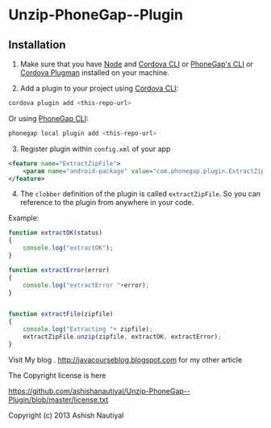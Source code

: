 # Unzip-PhoneGap--Plugin

## Installation


1) Make sure that you have [Node](http://nodejs.org/) and [Cordova CLI](https://github.com/apache/cordova-cli) or [PhoneGap's CLI](https://github.com/mwbrooks/phonegap-cli) or [Cordova Plugman](https://github.com/apache/cordova-plugman/) installed on your machine.

2) Add a plugin to your project using [Cordova CLI](https://github.com/apache/cordova-cli):

```bash
cordova plugin add <this-repo-url>
```

Or using [PhoneGap CLI](https://github.com/mwbrooks/phonegap-cli):

```bash
phonegap local plugin add <this-repo-url>
```
3) Register plugin within `config.xml` of your app

```xml
<feature name="ExtractZipFile">
    <param name="android-package" value="com.phonegap.plugin.ExtractZipFile.ExtractZipFilePlugin"/>
</feature>
```

4) The `clobber` definition of the plugin is called `extractZipFile`. So you can reference to the plugin from anywhere in your code.

Example:

```js
function extractOK(status)
{
    console.log("extractOK");
}

function extractError(error)
{ 
    console.log("extractError "+error);
}


function extractFile(zipfile)
{
    console.log("Extracting "+ zipfile);
    extractZipFile.unzip(zipfile, extractOK, extractError);
}
```
Visit My blog . http://javacourseblog.blogspot.com for my other article

The Copyright license is here 

https://github.com/ashishanautiyal/Unzip-PhoneGap--Plugin/blob/master/license.txt

Copyright (c) 2013 Ashish Nautiyal 


